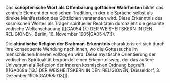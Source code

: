 
Das **schöpferische Wort als Offenbarung göttlicher Wahrheiten** bildet das zentrale Element der vedischen Tradition, in der die Sprache selbst als direkte Manifestation des Göttlichen verstanden wird. Diese Erkenntnis des kosmischen Wortes als Träger spiritueller Realitäten durchzieht die gesamte vedische Weltanschauung ([[GA054 (7.) DER WEISHEITSKERN IN DEN RELIGIONEN, Berlin, 16. November 1905|GA054/7]]).

Die **altindische Religion der Brahman-Erkenntnis** charakterisiert sich durch ihre konsequente Wendung nach innen, wo die Gottessuche im menschlichen Inneren vollzogen wird. Diese mystische Orientierung der vedischen Spiritualität begründet einen Erkenntnisweg, der das äußere Universum als Reflexion der inneren kosmischen Ordnung begreift ([[GA068a (13.) DER WEISHEITSKERN IN DEN RELIGIONEN, Düsseldorf, 3. Dezember 1905|GA068a/13]]).
